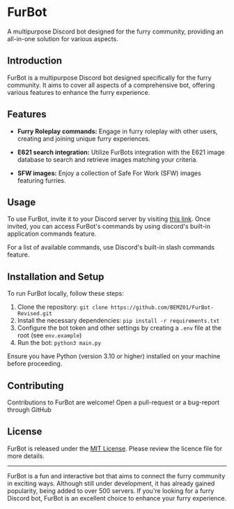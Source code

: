 # FurBot

A multipurpose Discord bot designed for the furry community, providing an all-in-one solution for various aspects.

## Introduction

FurBot is a multipurpose Discord bot designed specifically for the furry community. It aims to cover all aspects of a comprehensive bot, offering various features to enhance the furry experience.

## Features

- **Furry Roleplay commands:** Engage in furry roleplay with other users, creating and joining unique furry experiences.

- **E621 search integration:** Utilize FurBots integration with the E621 image database to search and retrieve images matching your criteria.

- **SFW images:** Enjoy a collection of Safe For Work (SFW) images featuring furries.

## Usage

To use FurBot, invite it to your Discord server by visiting [this link](https://discord.com/api/oauth2/authorize?client_id=716259432878702633&permissions=4675075566656&scope=bot). Once invited, you can access FurBot's commands by using discord's built-in application commands feature.

For a list of available commands, use Discord's built-in slash commands feature. 

## Installation and Setup

To run FurBot locally, follow these steps:

1. Clone the repository: `git clone https://github.com/BEMZ01/FurBot-Revised.git`
2. Install the necessary dependencies: `pip install -r requirements.txt`
3. Configure the bot token and other settings by creating a `.env` file at the root (see `env.example`)
4. Run the bot: `python3 main.py`

Ensure you have Python (version 3.10 or higher) installed on your machine before proceeding.

## Contributing

Contributions to FurBot are welcome! Open a pull-request or a bug-report through GitHub

## License

FurBot is released under the [MIT License](https://opensource.org/license/mit/). Please review the licence file for more details.

---

FurBot is a fun and interactive bot that aims to connect the furry community in exciting ways. Although still under development, it has already gained popularity, being added to over 500 servers. If you're looking for a furry Discord bot, FurBot is an excellent choice to enhance your furry experience.

